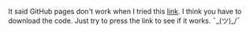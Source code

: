 It said GitHub pages don't work when I tried this [link](https://saarangs.github.io/pro-28_pmangos/). I think you have to download the code. Just try to press the link to see if it works. ¯\_(ツ)_/¯
